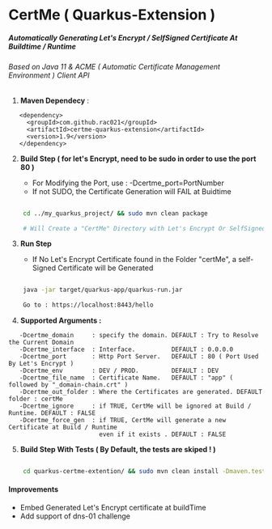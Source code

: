 # CertMe ( Quarkus-Extension )

#####  Automatically Generating Let's Encrypt / SelfSigned Certificate At Buildtime / Runtime
###### Based on Java 11 & ACME ( Automatic Certificate Management Environment ) Client API

1. **Maven Dependecy** : 

```
   <dependency>
     <groupId>com.github.rac021</groupId>
     <artifactId>certme-quarkus-extension</artifactId>
     <version>1.9</version>
   </dependency>
```

2. **Build Step ( for let's Encrypt, need to be sudo in order to use the port 80 )**

      - For Modifying the Port, use : -Dcertme_port=PortNumber 
      - If not SUDO, the Certificate Generation will FAIL at Buidtime

```bash

    cd ../my_quarkus_project/ && sudo mvn clean package 
    
    # Will Create a "CertMe" Directory with Let's Encrypt Or SelfSigned Certificate

```
3. **Run Step**

      - If No Let's Encrypt Certificate found in the Folder "certMe", a self-Signed Certificate will be Generated

```bash

    java -jar target/quarkus-app/quarkus-run.jar
    
    Go to : https://localhost:8443/hello

```
4. **Supported Arguments :**

```
   -Dcertme_domain     : specify the domain. DEFAULT : Try to Resolve the Current Domain
   -Dcertme_interface  : Interface.          DEFAULT : 0.0.0.0
   -Dcertme_port       : Http Port Server.   DEFAULT : 80 ( Port Used By Let's Encrypt )
   -Dcertme_env        : DEV / PROD.         DEFAULT : DEV
   -Dcertme_file_name  : Certificate Name.   DEFAULT : "app" ( followed by "_domain-chain.crt" )
   -Dcertme_out_folder : Where the Certificates are generated. DEFAULT folder : certMe   
   -Dcertme_ignore     : if TRUE, CertMe will be ignored at Build / Runtime. DEFAULT : FALSE
   -Dcertme_force_gen  : if TRUE, CertMe will generate a new Certificate at Build / Runtime 
                         even if it exists . DEFAULT : FALSE 
```

5. **Build Step With Tests ( By Default, the tests are skiped ! )**

```bash

    cd quarkus-certme-extention/ && sudo mvn clean install -Dmaven.test.skip=false
```

#### Improvements
  - Embed Generated Let's Encrypt certificate at buildTime
  - Add support of dns-01 challenge
